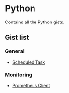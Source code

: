 # Python

Contains all the Python gists.

## Gist list
### General 
- [Scheduled Task](general/scheduled_task.py)

### Monitoring
- [Prometheus Client](monitoring/prometheus_client.py)